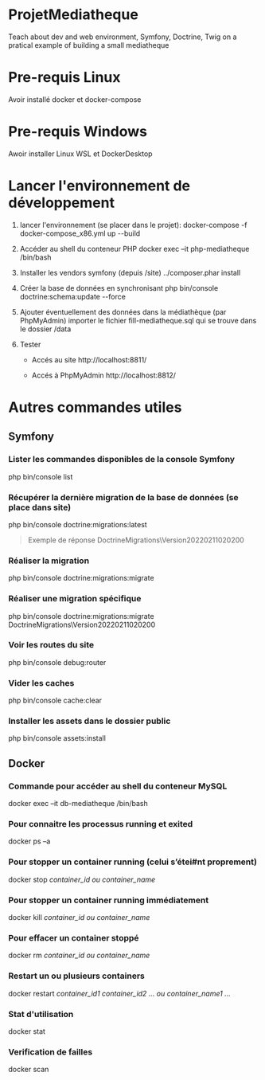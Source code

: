 # ProjetMediatheque
Teach about dev and web environment, Symfony, Doctrine, Twig on a pratical example of building a small mediatheque

# Pre-requis Linux
Avoir installé docker et docker-compose

# Pre-requis Windows
Awoir installer Linux WSL et DockerDesktop

# Lancer l'environnement de développement

1. lancer l'environnement (se placer dans le projet):
docker-compose -f docker-compose_x86.yml up --build

2. Accéder au shell du conteneur PHP
docker exec –it php-mediatheque /bin/bash

3. Installer les vendors symfony (depuis /site)
../composer.phar install

4. Créer la base de données en synchronisant 
php bin/console doctrine:schema:update --force

5. Ajouter éventuellement des données dans la médiathèque (par PhpMyAdmin) 
importer le fichier fill-mediatheque.sql qui se trouve dans le dossier /data

6. Tester

    - Accés au site http://localhost:8811/

    - Accés à PhpMyAdmin http://localhost:8812/

# Autres commandes utiles

## Symfony

### Lister les commandes disponibles de la console Symfony
php bin/console list

### Récupérer la dernière migration de la base de données (se place dans site) 
php bin/console doctrine:migrations:latest
> Exemple de réponse DoctrineMigrations\Version20220211020200

### Réaliser la migration
php bin/console doctrine:migrations:migrate

### Réaliser une migration spécifique
php bin/console doctrine:migrations:migrate DoctrineMigrations\Version20220211020200

### Voir les routes du site
php bin/console debug:router

### Vider les caches 
php bin/console cache:clear

### Installer les assets dans le dossier public
php bin/console  assets:install

## Docker 

### Commande pour accéder au shell du conteneur MySQL
docker exec –it db-mediatheque /bin/bash

### Pour connaitre les processus running et exited
docker ps –a

### Pour stopper un container running (celui s’étei#nt proprement)
docker stop *container_id ou container_name*

### Pour stopper un container running immédiatement
docker kill *container_id ou container_name*

### Pour effacer un container stoppé
docker rm *container_id ou container_name*

### Restart un ou plusieurs containers
docker restart *container_id1 container_id2 ... ou container_name1 ...*

### Stat d'utilisation
docker stat

### Verification de failles
docker scan
